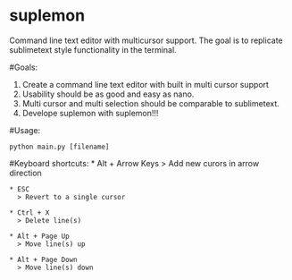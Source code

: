 suplemon
========

Command line text editor with multicursor support. The goal is to replicate sublimetext style functionality in the terminal.

#Goals:
1. Create a command line text editor with built in multi cursor support
2. Usability should be as good and easy as nano.
3. Multi cursor and multi selection should be comparable to sublimetext.
4. Develope suplemon with suplemon!!!

#Usage:

    python main.py [filename]

#Keyboard shortcuts:
    * Alt + Arrow Keys
      > Add new curors in arrow direction
    
    * ESC
      > Revert to a single cursor
      
    * Ctrl + X
      > Delete line(s)
    
    * Alt + Page Up
      > Move line(s) up
    
    * Alt + Page Down
      > Move line(s) down